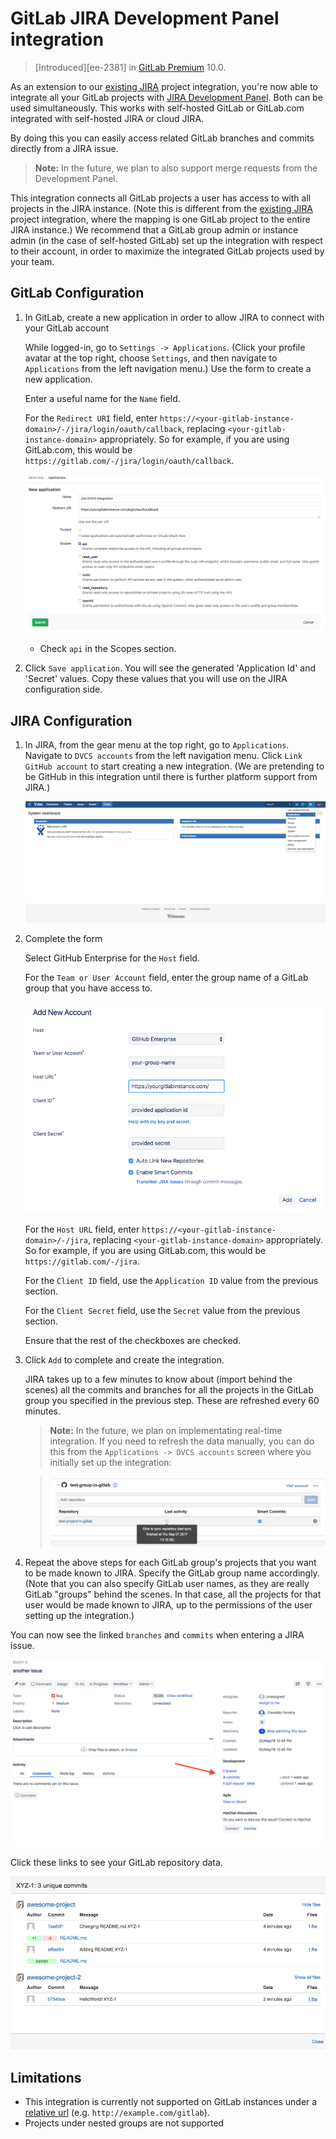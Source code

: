 # GitLab JIRA Development Panel integration

> [Introduced][ee-2381] in [GitLab Premium][eep] 10.0.

As an extension to our [existing JIRA][existing-jira] project integration, you're now able to integrate
all your GitLab projects with [JIRA Development Panel][jira-development-panel]. Both can be used
simultaneously. This works with self-hosted GitLab or GitLab.com integrated with self-hosted JIRA
or cloud JIRA.

By doing this you can easily access related GitLab branches and commits directly from a JIRA issue.

>**Note:**
In the future, we plan to also support merge requests from the Development Panel.

This integration connects all GitLab projects a user has access to with all projects in the JIRA instance.
(Note this is different from the [existing JIRA][existing-jira] project integration, where the mapping
is one GitLab project to the entire JIRA instance.) We recommend that a GitLab group admin
or instance admin (in the case of self-hosted GitLab) set up the integration with respect to their
account, in order to maximize the integrated GitLab projects used by your team.

## GitLab Configuration

1. In GitLab, create a new application in order to allow JIRA to connect with your GitLab account

    While logged-in, go to `Settings -> Applications`. (Click your profile avatar at
    the top right, choose `Settings`, and then navigate to `Applications` from the left
    navigation menu.) Use the form to create a new application.

    Enter a useful name for the `Name` field.

    For the `Redirect URI` field, enter `https://<your-gitlab-instance-domain>/-/jira/login/oauth/callback`,
    replacing `<your-gitlab-instance-domain>` appropriately. So for example, if you are using GitLab.com,
    this would be `https://gitlab.com/-/jira/login/oauth/callback`.

    ![GitLab Application setup](img/jira_dev_panel_gl_setup_1.png)
    - Check `api` in the Scopes section.

2. Click `Save application`. You will see the generated 'Application Id' and 'Secret' values.
Copy these values that you will use on the JIRA configuration side.

## JIRA Configuration

1. In JIRA, from the gear menu at the top right, go to `Applications`. Navigate to `DVCS accounts`
from the left navigation menu. Click `Link GitHub account` to start creating a new integration.
(We are pretending to be GitHub in this integration until there is further platform support from JIRA.)

    ![JIRA DVCS from Dashboard](img/jira_dev_panel_jira_setup_1.png)

2. Complete the form

    Select GitHub Enterprise for the `Host` field.

    For the `Team or User Account` field, enter the group name of a GitLab group that you have access to.

    ![Creation of Jira DVCS integration](img/jira_dev_panel_jira_setup_2.png)

    For the `Host URL` field, enter `https://<your-gitlab-instance-domain>/-/jira`,
    replacing `<your-gitlab-instance-domain>` appropriately. So for example, if you are using GitLab.com,
    this would be `https://gitlab.com/-/jira`.

    For the `Client ID` field, use the `Application ID` value from the previous section.

    For the `Client Secret` field, use the `Secret` value from the previous section.

    Ensure that the rest of the checkboxes are checked.

3. Click `Add` to complete and create the integration.

    JIRA takes up to a few minutes to know about (import behind the scenes) all the commits and branches
    for all the projects in the GitLab group you specified in the previous step. These are refreshed
    every 60 minutes.

    >**Note:**
    In the future, we plan on implementating real-time integration. If you need
    to refresh the data manually, you can do this from the `Applications -> DVCS
    accounts` screen where you initially set up the integration:

    > ![Refresh GitLab information in JIRA](img/jira_dev_panel_manual_refresh.png)

4. Repeat the above steps for each GitLab group's projects that you want to be made known to JIRA.
Specify the GitLab group name accordingly. (Note that you can also specify GitLab user names, as they
are really GitLab "groups" behind the scenes. In that case, all the projects for that user would
be made known to JIRA, up to the permissions of the user setting up the integration.)

You can now see the linked `branches` and `commits` when entering a JIRA issue.

![Branch and Commit links on JIRA issue](img/jira_dev_panel_jira_setup_3.png)

Click these links to see your GitLab repository data.

![GitLab commit details on a JIRA issue](img/jira_dev_panel_jira_setup_4.png)


## Limitations

- This integration is currently not supported on GitLab instances under a [relative url][relative-url] (e.g. `http://example.com/gitlab`).
- Projects under nested groups are not supported

[existing-jira]: ../user/project/integrations/jira.md
[jira-development-panel]: https://confluence.atlassian.com/adminjiraserver070/integrating-with-development-tools-776637096.html#Integratingwithdevelopmenttools-Developmentpanelonissues
[eep]: https://about.gitlab.com/products/
[ee-2786]: https://gitlab.com/gitlab-org/gitlab-ee/issues/2786
[relative-url]: https://docs.gitlab.com/omnibus/settings/configuration.html#configuring-a-relative-url-for-gitlab
